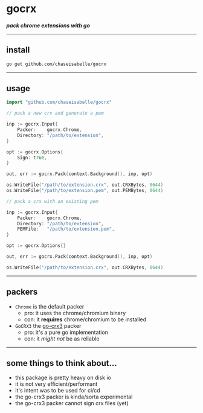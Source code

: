 # gocrx
***pack chrome extensions with go***

---
## install

```bash
go get github.com/chaseisabelle/gocrx
```

---
## usage

```go
import "github.com/chaseisabelle/gocrx"
```

```go
// pack a new crx and generate a pem

inp := gocrx.Input{
    Packer:    gocrx.Chrome, 
    Directory: "/path/to/extension",
}

opt := gocrx.Options{
    Sign: true,
}

out, err := gocrx.Pack(context.Background(), inp, opt)

os.WriteFile("/path/to/extension.crx", out.CRXBytes, 0644)
os.WriteFile("/path/to/extension.pem", out.PEMBytes, 0644)
```

```go
// pack a crx with an existing pem

inp := gocrx.Input{
    Packer:    gocrx.Chrome, 
    Directory: "/path/to/extension",
    PEMFile:   "/path/to/extension.pem",
}

opt := gocrx.Options{}

out, err := gocrx.Pack(context.Background(), inp, opt)

os.WriteFile("/path/to/extension.crx", out.CRXBytes, 0644)
```

---
## packers

- `Chrome` is the default packer
  - pro: it uses the chrome/chromium binary
  - con: it **requires** chrome/chromium to be installed
- `GoCRX3` the [go-crx3](https://github.com/mmadfox/go-crx3) packer
  - pro: it's a pure go implementation
  - con: it _might not_ be as reliable

---
## some things to think about...

- this package is pretty heavy on disk io
- it is not very efficient/performant
- it's intent was to be used for ci/cd
- the go-crx3 packer is kinda/sorta experimental
- the go-crx3 packer cannot sign crx files (yet)